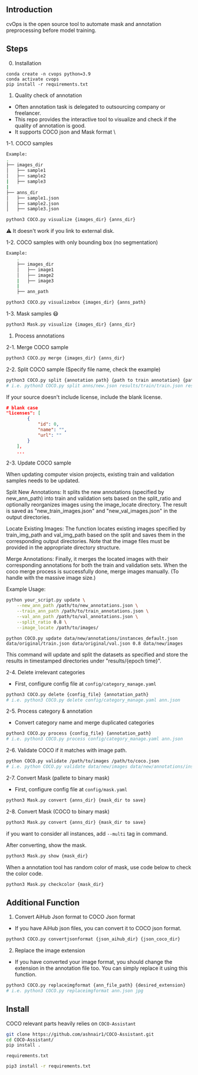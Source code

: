 ## Introduction
cvOps is the open source tool to automate mask and annotation preprocessing before model training.

## Steps

0. Installation
```
conda create -n cvops python=3.9
conda activate cvops
pip install -r requirements.txt
```

1. Quality check of annotation

- Often annotation task is delegated to outsourcing company or freelancer.
- This repo provides the interactive tool to visualize and check if the quality of annotation is good.
- It supports COCO json and Mask format \


1-1. COCO samples
```bash
Example:
.
├── images_dir
│   ├── sample1
│   ├── sample2
|   ├── sample3
|   
├── anns_dir
│   ├── sample1.json
│   ├── sample2.json
│   ├── sample3.json

python3 COCO.py visualize {images_dir} {anns_dir}
```
:warning: It doesn't work if you link to external disk.

1-2. COCO samples with only bounding box (no segmentation)
```bash
Example:
    .
    ├── images_dir
    │   ├── image1
    │   ├── image2
    |   ├── image3
    |
    ├── ann_path

python3 COCO.py visualizebox {images_dir} {anns_path}
```

1-3. Mask samples :mask:
```bash
python3 Mask.py visualize {images_dir} {anns_dir}
```

1. Process annotations

2-1. Merge COCO sample

```bash
python3 COCO.py merge {images_dir} {anns_dir}
```

2-2. Split COCO sample
(Specify file name, check the example)

```bash
python3 COCO.py split {annotation path} {path to train annotation} {path to test annotation} {split ratio between 0 and 1} {images path, optional}
# i.e. python3 COCO.py split anns/new.json results/train/train.json results/test/test.json 0.8 images
```
If your source doesn't include license, include the blank license.
```json
# blank case
"licenses": [
        {
            "id": 0,
            "name": "",
            "url": ""
        }
    ],
    ...
```

2-3. Update COCO sample

When updating computer vision projects, existing train and validation samples needs to be updated.

Split New Annotations: It splits the new annotations (specified by new_ann_path) into train and validation sets based on the split_ratio and optionally reorganizes images using the image_locate directory. The result is saved as "new_train_images.json" and "new_val_images.json" in the output directories.

Locate Existing Images: The function locates existing images specified by train_img_path and val_img_path based on the split and saves them in the corresponding output directories. Note that the image files must be provided in the appropriate directory structure.

Merge Annotations: Finally, it merges the located images with their corresponding annotations for both the train and validation sets.
When the coco merge process is successfully done, merge images manually. (To handle with the massive image size.)

Example Usage:
```bash
python your_script.py update \
    --new_ann_path /path/to/new_annotations.json \
    --train_ann_path /path/to/train_annotations.json \
    --val_ann_path /path/to/val_annotations.json \
    --split_ratio 0.8 \
    --image_locate /path/to/images/
```
`python COCO.py update data/new/annotations/instances_default.json data/original/train.json data/original/val.json 0.8 data/new/images`

This command will update and split the datasets as specified and store the results in timestamped directories under "results/{epoch time}".

2-4. Delete irrelevant categories
- First, configure config file at `config/category_manage.yaml`

``` bash
python3 COCO.py delete {config_file} {annotation_path}
# i.e. python3 COCO.py delete config/category_manage.yaml ann.json
```

2-5. Process category & annotation
- Convert category name and merge duplicated categories

```bash
python3 COCO.py process {config_file} {annotation_path}
# i.e. python3 COCO.py process config/category_manage.yaml ann.json
```

2-6. Validate COCO if it matches with image path.
```bash
python COCO.py validate /path/to/images /path/to/coco.json
# i.e. python COCO.py validate data/new/images data/new/annotations/instances_default.json
```

2-7. Convert Mask (pallete to binary mask)
- First, configure config file at `config/mask.yaml`

```bash
python3 Mask.py convert {anns_dir} {mask_dir to save} 
```

2-8. Convert Mask (COCO to binary mask)
```bash
python3 Mask.py convert {anns_dir} {mask_dir to save} 
```
if you want to consider all instances, add `--multi` tag in command.


After converting, show the mask.
```bash
python3 Mask.py show {mask_dir} 
```

When a annotation tool has random color of mask, use code below to check the color code.
```bash
python3 Mask.py checkcolor {mask_dir} 
```

## Additional Function

1. Convert AiHub Json format to COCO Json format
- If you have AiHub json files, you can convert it to COCO json format.
```bash
python3 COCO.py convertjsonformat {json_aihub_dir} {json_coco_dir}
```

2. Replace the image extension
- If you have converted your image format, you should change the extension in the annotation file too. You can simply replace it using this function.
```bash
python3 COCO.py replaceimgformat {ann_file_path} {desired_extension}
# i.e. python3 COCO.py replaceimgformat ann.json jpg
```

## Install

COCO relevant parts heavily relies on `COCO-Assistant`
```bash
git clone https://github.com/ashnair1/COCO-Assistant.git
cd COCO-Assistant/
pip install .
```
`requirements.txt`
```bash
pip3 install -r requirements.txt
```
